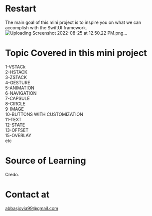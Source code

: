 # Restart
The main goal of this mini project is to inspire you on what we can accomplish with the SwiftUI framework.
![Uploading Screenshot 2022-08-25 at 12.50.22 PM.png…]()

# Topic Covered in this mini project
1-VSTACk\
2-HSTACK\
3-ZSTACK\
4-GESTURE\
5-ANIMATION\
6-NAVIGATION\
7-CAPSULE\
8-CIRCLE\
9-IMAGE\
10-BUTTONS WITH CUSTOMIZATION\
11-TEXT\
12-STATE\
13-OFFSET\
15-OVERLAY\
etc

# Source of Learning 
Credo.

# Contact at
abbasjoyia99@gmail.com
